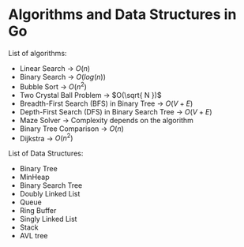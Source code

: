 # Algorithms and Data Structures in Go

List of algorithms:
  - Linear Search -> $O(n)$
  - Binary Search -> $O(log(n))$
  - Bubble Sort -> $O(n^2)$
  - Two Crystal Ball Problem -> $O(\sqrt{ N })$
  - Breadth-First Search (BFS) in Binary Tree -> $O(V + E)$
  - Depth-First Search (DFS) in Binary Search Tree -> $O(V + E)$
  - Maze Solver -> Complexity depends on the algorithm
  - Binary Tree Comparison -> $O(n)$
  - Dijkstra -> $O(n^2)$

List of Data Structures: 
  - Binary Tree
  - MinHeap
  - Binary Search Tree
  - Doubly Linked List 
  - Queue
  - Ring Buffer
  - Singly Linked List
  - Stack
  - AVL tree
